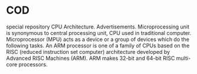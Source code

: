 # COD
special repository
CPU Architecture. Advertisements. Microprocessing unit is synonymous to central processing unit, CPU used in traditional computer. Microprocessor (MPU) acts as a device or a group of devices which do the following tasks.
An ARM processor is one of a family of CPUs based on the RISC (reduced instruction set computer) architecture developed by Advanced RISC Machines (ARM). ARM makes 32-bit and 64-bit RISC multi-core processors.
